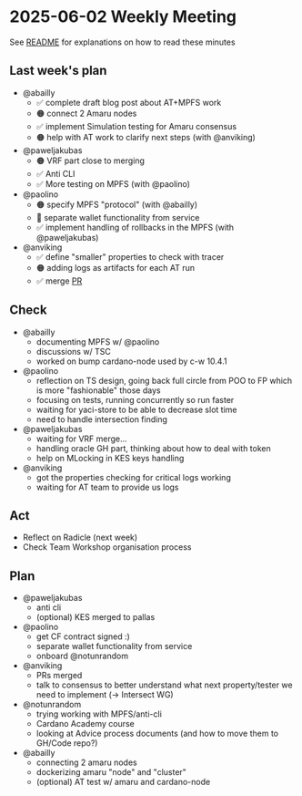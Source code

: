 # 2025-06-02 Weekly Meeting

See [README](README.md) for explanations on how to read these minutes

## Last week's plan

* @abailly
  * ✅ complete draft blog post about AT+MPFS work
  * 🟠 connect 2 Amaru nodes
  * ✅ implement Simulation testing for Amaru consensus
  * 🟠 help with AT work to clarify next steps (with @anviking)
* @paweljakubas
  * 🟠 VRF part close to merging
  * ✅ Anti CLI
  * ✅ More testing on MPFS (with @paolino)
* @paolino
  * 🟠 specify MPFS "protocol" (with @abailly)
  * 🔴 separate wallet functionality from service
  * ✅ implement handling of rollbacks in the MPFS (with @paweljakubas)
* @anviking
  * ✅ define "smaller" properties to check with tracer
  * 🟠 adding logs as artifacts for each AT run
  * ✅ merge [PR](https://github.com/cardano-foundation/antithesis/pull/15)

## Check

* @abailly
  * documenting MPFS w/ @paolino
  * discussions w/ TSC
  * worked on bump cardano-node used by c-w 10.4.1
* @paolino
  * reflection on TS design, going back full circle from POO to FP which is more "fashionable" those days
  * focusing on tests, running concurrently so run faster
  * waiting for yaci-store to be able to decrease slot time
  * need to handle intersection finding
* @paweljakubas
  * waiting for VRF merge...
  * handling oracle GH part, thinking about how to deal with token
  * help on MLocking in KES keys handling
* @anviking
  * got the properties checking for critical logs working
  * waiting for AT team to provide us logs

## Act

* Reflect on Radicle (next week)
* Check Team Workshop organisation process

## Plan

* @paweljakubas
  * anti cli
  * (optional) KES merged to pallas
* @paolino
  * get CF contract signed :)
  * separate wallet functionality from service
  * onboard @notunrandom
* @anviking
  * PRs merged
  * talk to consensus to better understand what next property/tester we need to implement (-> Intersect WG)
* @notunrandom
  * trying working with MPFS/anti-cli
  * Cardano Academy course
  * looking at Advice process documents (and how to move them to GH/Code repo?)
* @abailly
  * connecting 2 amaru nodes
  * dockerizing amaru "node" and "cluster"
  * (optional) AT test w/ amaru and cardano-node
